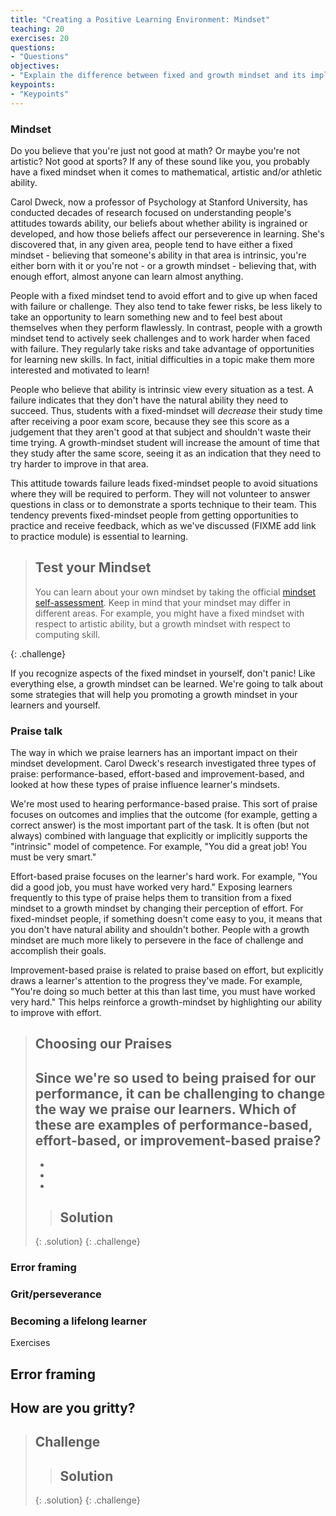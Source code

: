 ```yaml
---
title: "Creating a Positive Learning Environment: Mindset"
teaching: 20
exercises: 20
questions:
- "Questions"
objectives:
- "Explain the difference between fixed and growth mindset and its implications for classroom performance."
keypoints:
- "Keypoints"
---
```


### Mindset

Do you believe that you're just not good at math? Or maybe you're not artistic? Not good at sports? If any of these
sound like you, you probably have a fixed mindset when it comes to mathematical, artistic and/or athletic ability. 

Carol Dweck, now a professor of Psychology at Stanford University, has conducted decades of research focused on understanding
people's attitudes towards ability, our beliefs about whether ability is ingrained or developed, and how those beliefs
affect our perseverence in learning. She's discovered that, in any given area, people tend to have either a fixed mindset - believing that 
someone's ability in that area is intrinsic, you're either born with it or you're not - or a growth mindset - believing that, with enough effort, 
almost anyone can learn almost anything. 

People with a fixed mindset tend to avoid effort and to give up when faced with failure or challenge. They also 
tend to take fewer risks, be less likely to take an opportunity to learn something new and to feel best about themselves when they perform flawlessly. 
In contrast, people with a growth mindset tend to actively seek challenges and to work harder when faced with failure. They regularly take risks and 
take advantage of opportunities for learning new skills. In fact, initial difficulties in a topic make them more interested and motivated to learn!

People who believe that ability is intrinsic view every situation as a test. A failure indicates that they don't have the natural ability they need
to succeed. Thus, students with a fixed-mindset will *decrease* their study time after receiving a poor exam score, because they see this score as a
judgement that they aren't good at that subject and shouldn't waste their time trying. A growth-mindset student will increase the amount of time that 
they study after the same score, seeing it as an indication that they need to try harder to improve in that area.  

This attitude towards failure leads fixed-mindset people to avoid situations where they will be required to perform. They will not volunteer to answer
questions in class or to demonstrate a sports technique to their team. This tendency prevents fixed-mindset people from getting opportunities to practice
and receive feedback, which as we've discussed (FIXME add link to practice module) is essential to learning.

> ## Test your Mindset
> You can learn about your own mindset by taking the official [mindset self-assessment](https://mindsetonline.com/testyourmindset/step1.php). 
> Keep in mind that your mindset may differ in different areas. For example, you might have a fixed mindset with respect to artistic ability,
> but a growth mindset with respect to computing skill.
>
{: .challenge}

If you recognize aspects of the fixed mindset in yourself, don't panic! Like everything else, a growth mindset can be learned. We're going to talk about some
strategies that will help you promoting a growth mindset in your learners and yourself.

### Praise talk  

The way in which we praise learners has an important impact on their mindset development. Carol Dweck's research
investigated three types of praise: performance-based, effort-based and improvement-based, and looked at how these 
types of praise influence learner's mindsets.

We're most used to hearing performance-based praise. This sort of praise focuses on outcomes and implies that the 
outcome (for example, getting a correct answer) is the most important part of the task. It is often (but not always)
combined with language that explicitly or implicitly supports the "intrinsic" model of competence. For example, "You 
did a great job! You must be very smart."

Effort-based praise focuses on the learner's hard work. For example, "You did a good job, you must have worked very hard." 
Exposing learners frequently to this type of praise helps them to transition from a fixed mindset to a growth mindset by 
changing their perception of effort. For fixed-mindset people, if something doesn't come easy to you, it means that you 
don't have natural ability and shouldn't bother. People with a growth mindset are much more likely to persevere in the face of challenge
and accomplish their goals.

Improvement-based praise is related to praise based on effort, but explicitly draws a learner's attention to the progress they've made.
For example, "You're doing so much better at this than last time, you must have worked very hard." This helps reinforce a growth-mindset by 
highlighting our ability to improve with effort.

> ## Choosing our Praises
> Since we're so used to being praised for our performance, it can be challenging to change the way we praise our learners. Which of these
> are examples of performance-based, effort-based, or improvement-based praise? 
> - 
> - 
> - 
> - 
> 
>> ## Solution
>>
>> 
> {: .solution}
{: .challenge}


### Error framing  
### Grit/perseverance  
### Becoming a lifelong learner  

Exercises  
## Error framing  
## How are you gritty?  



> ## Challenge
>
>
>
>> ## Solution
>>
>> 
> {: .solution}
{: .challenge}

